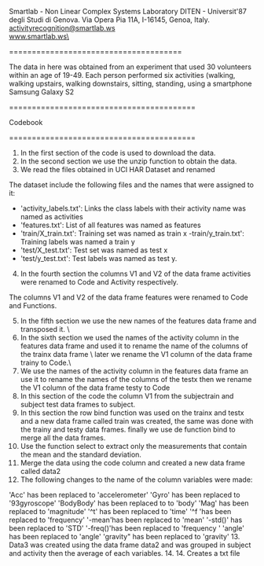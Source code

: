 

Smartlab - Non Linear Complex Systems Laboratory
DITEN - Universit\'87 degli Studi di Genova.
Via Opera Pia 11A, I-16145, Genoa, Italy.
activityrecognition@smartlab.ws\
www.smartlab.ws\

======================================

The data in here was obtained from an experiment that used 30 volunteers within an age of 19-49. Each person performed six activities (walking, walking upstairs, walking downstairs, sitting, standing, using a smartphone Samsung Galaxy S2

=========================================

Codebook

=========================================

1. In the first section of the code is used to download the data.
2. In the second section we use the unzip function to obtain the data.
3. We read the files obtained in UCI HAR Dataset and renamed

The dataset include the following files and the names that were assigned to it: 


- 'activity_labels.txt': Links the class labels with their activity name was named as activities
- 'features.txt': List of all features was named as features 
- 'train/X_train.txt': Training set was named as train x
-train/y_train.txt': Training labels was named a train y
- 'test/X_test.txt': Test set was named as test x 
- 'test/y_test.txt': Test labels was named as test y.

4. In the fourth section the columns V1 and V2 of the data frame activities were renamed to Code and Activity respectively. 

The columns V1 and V2 of the data frame features were renamed to Code and Functions.

5. In the fifth section we use the new names of the features data frame and transposed it. \
6. In the sixth section we used the names of the activity column in the features data frame and used it to rename the name of the columns of the trainx data frame \ later we rename the V1 column of the data frame trainy to Code.\
7. We use the names of the activity column in the features data frame an use it to rename the names of the columns of the testx then we rename the V1 column of the data frame testy to Code
8. In this section of the code the column V1 from the subjectrain and subject test data frames to subject. 
9. In this section the row bind function was used on the trainx and testx and a new data frame called train was created, the same was done with the trainy and testy data frames.
finally we use de function bind to merge all the data frames.
10. Use the function select to extract only the measurements that contain the mean and the standard deviation. 
11. Merge the data using the code column and created a new data frame called data2
12. The following changes to the name of the column variables were made: 

'Acc' has been replaced to 'accelerometer'
'Gyro' has been replaced to '93gyroscope'
'BodyBody' has been replaced to  to 'body'
'Mag' has been replaced  to 'magnitude'
'^t' has been replaced  to 'time'
'^f 'has been replaced to 'frequency'
'-mean'has been replaced to 'mean'
'-std()' has been replaced to  'STD'
'-freq()'has been replaced to 'frequency '
'angle' has been replaced to 'angle'
'gravity" has been replaced to 'gravity'
13. Data3 was created using the data frame data2 and was grouped in subject and activity then the average of each variables.
14. 14. Creates a txt file


